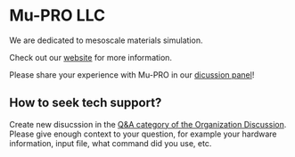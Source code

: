 # Mu-PRO LLC

We are dedicated to mesoscale materials simulation.

Check out our [website](https://muprosoftware.com) for more information.

Please share your experience with Mu-PRO in our [dicussion panel](https://github.com/orgs/muprosoftware/discussions)!

## How to seek tech support?
Create new disucssion in the [Q&A category of the Organization Discussion](https://github.com/orgs/muprosoftware/discussions/categories/q-a). Please give enough context to your question, for example your hardware information, input file, what command did you use, etc.

